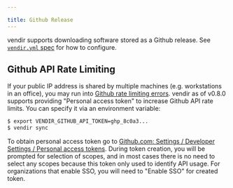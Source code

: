 ```yaml
---

title: Github Release
---
```


vendir supports downloading software stored as a Github release. See [`vendir.yml` spec](vendir-spec.md) for how to configure.

## Github API Rate Limiting

If your public IP address is shared by multiple machines (e.g. workstations in an office), you may run into [Github rate limiting errors](https://docs.github.com/en/free-pro-team@latest/rest/overview/resources-in-the-rest-api#rate-limiting). vendir as of v0.8.0 supports providing "Personal access token" to increase Github API rate limits. You can specify it via an environment variable:

```bash
$ export VENDIR_GITHUB_API_TOKEN=ghp_8c0a3...
$ vendir sync
```

To obtain personal access token go to [Github.com: Settings / Developer Settings / Personal access tokens](https://github.com/settings/tokens). During token creation, you will be prompted for selection of scopes, and in most cases there is no need to select any scopes because this token only used to identify API usage. For organizations that enable SSO, you will need to "Enable SSO" for created token.
